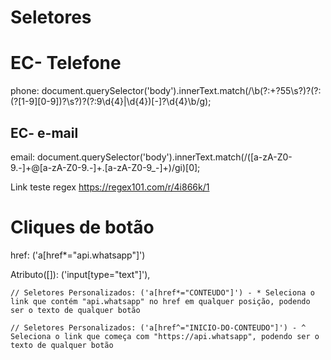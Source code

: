 # Seletores

<h1> EC- Telefone </h1>
 
phone:  document.querySelector('body').innerText.match(/\b(?:\+?55\s?)?(?:\(?[1-9][0-9]\)?\s?)?(?:9\d{4}|\d{4})[-]?\d{4}\b/g); 


<h2> EC-  e-mail </h2>

email: document.querySelector('body').innerText.match(/([a-zA-Z0-9.-]+@[a-zA-Z0-9.-]+\.[a-zA-Z0-9_-]+)/gi)[0];

Link teste regex https://regex101.com/r/4i866k/1 

<h1> Cliques de botão </h1>

href: ('a[href*="api.whatsapp"]')

Atributo([]): ('input[type="text"]'), 

    // Seletores Personalizados: ('a[href*="CONTEUDO"]') - * Seleciona o link que contém "api.whatsapp" no href em qualquer posição, podendo ser o texto de qualquer botão

    // Seletores Personalizados: ('a[href^="INICIO-DO-CONTEUDO"]') - ^ Seleciona o link que começa com "https://api.whatsapp", podendo ser o texto de qualquer botão
